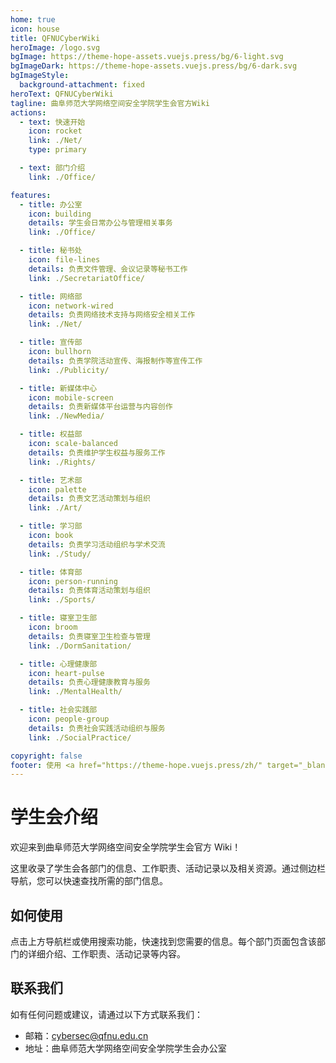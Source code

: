 ```yaml
---
home: true
icon: house
title: QFNUCyberWiki
heroImage: /logo.svg
bgImage: https://theme-hope-assets.vuejs.press/bg/6-light.svg
bgImageDark: https://theme-hope-assets.vuejs.press/bg/6-dark.svg
bgImageStyle:
  background-attachment: fixed
heroText: QFNUCyberWiki
tagline: 曲阜师范大学网络空间安全学院学生会官方Wiki
actions:
  - text: 快速开始
    icon: rocket
    link: ./Net/
    type: primary

  - text: 部门介绍
    link: ./Office/

features:
  - title: 办公室
    icon: building
    details: 学生会日常办公与管理相关事务
    link: ./Office/

  - title: 秘书处
    icon: file-lines
    details: 负责文件管理、会议记录等秘书工作
    link: ./SecretariatOffice/

  - title: 网络部
    icon: network-wired
    details: 负责网络技术支持与网络安全相关工作
    link: ./Net/

  - title: 宣传部
    icon: bullhorn
    details: 负责学院活动宣传、海报制作等宣传工作
    link: ./Publicity/

  - title: 新媒体中心
    icon: mobile-screen
    details: 负责新媒体平台运营与内容创作
    link: ./NewMedia/

  - title: 权益部
    icon: scale-balanced
    details: 负责维护学生权益与服务工作
    link: ./Rights/

  - title: 艺术部
    icon: palette
    details: 负责文艺活动策划与组织
    link: ./Art/

  - title: 学习部
    icon: book
    details: 负责学习活动组织与学术交流
    link: ./Study/

  - title: 体育部
    icon: person-running
    details: 负责体育活动策划与组织
    link: ./Sports/

  - title: 寝室卫生部
    icon: broom
    details: 负责寝室卫生检查与管理
    link: ./DormSanitation/

  - title: 心理健康部
    icon: heart-pulse
    details: 负责心理健康教育与服务
    link: ./MentalHealth/

  - title: 社会实践部
    icon: people-group
    details: 负责社会实践活动组织与服务
    link: ./SocialPractice/

copyright: false
footer: 使用 <a href="https://theme-hope.vuejs.press/zh/" target="_blank">VuePress Theme Hope</a> 主题 | MIT 协议, 版权所有 © 2025-至今 QFNUCyberWiki
---
```


# 学生会介绍

欢迎来到曲阜师范大学网络空间安全学院学生会官方 Wiki！

这里收录了学生会各部门的信息、工作职责、活动记录以及相关资源。通过侧边栏导航，您可以快速查找所需的部门信息。

## 如何使用

点击上方导航栏或使用搜索功能，快速找到您需要的信息。每个部门页面包含该部门的详细介绍、工作职责、活动记录等内容。

## 联系我们

如有任何问题或建议，请通过以下方式联系我们：

- 邮箱：cybersec@qfnu.edu.cn
- 地址：曲阜师范大学网络空间安全学院学生会办公室
